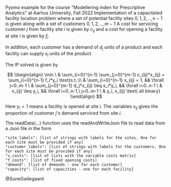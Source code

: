 Pyomo example for the course "Modellering inden for Prescriptive Analytics" at Aarhus University, Fall 2022
Implementation of a capacitated facility location problem where a set of potential facility
sites $0,1,2,..,n-1$ is given along with a set of customers $0,1,2,..,m-1$
A cost for servicing customer $j$ from facility site $i$ is given by $c_{ij}$ and a cost for opening a facility at site $i$
is given by $f_i$

In addition, each customer has a demand of $d_j$ units of a product and each facility can supply $s_i$ units of the
product

The IP solved is given by

$$
\\begin{align}
  \min        \ & \sum_{i=0}^{n-1} \sum_{j=0}^{m-1} c_{ij}*x_{ij} + \sum_{i=0}^{n-1} f_i*y_i
  \text{s.t.:}\ & \sum_{i=0}^{n-1} x_{ij} = 1, &&               \forall j=0..m-1
              \ & \sum_{j=0}^{m-1} d_j*x_{ij} \leq s_i*y_i, &&  \forall i=0..n-1
              \ & x_{ij} \leq y_i,                    &&        \forall i=0..n-1,\ j=0..m-1
              \ & y_i, x_{ij} \text{ all binary}
\\end{align}
$$      

Here $y_i=1$ means a facility is opened at site $i$. The variables $x_{ij}$ gives the proportion of customer $j$'s demand serviced from
site $i$.

The readData(...) function uses the readAndWriteJson file to read data from a Json file in the form
```
"site_labels": [list of strings with labels for the sites. One for each site must be provided if any]
"customer_labels": [list of strings with labels for the customers. One for each site must be provided if any]
"v_costs": [list of lists with the variable costs matrix]
"f_costs": [list of fixed opening costs]
"demand": [list of demands - one for each customer]
"capacity": [list of capacities - one for each facility]
```
@SuneGadegaard
